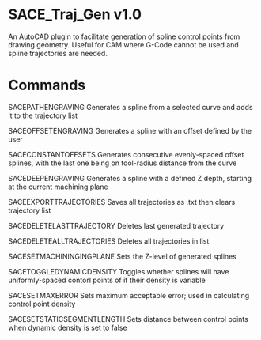 # SACE_Traj_Gen v1.0

An AutoCAD plugin to facilitate generation of spline control points from drawing geometry. Useful for CAM where G-Code cannot be used and spline trajectories are needed.

# Commands

SACEPATHENGRAVING
Generates a spline from a selected curve and adds it to the trajectory list

SACEOFFSETENGRAVING
Generates a spline with an offset defined by the user

SACECONSTANTOFFSETS
Generates consecutive evenly-spaced offset splines, with the last one being on tool-radius distance from the curve

SACEDEEPENGRAVING
Generates a spline with a defined Z depth, starting at the current machining plane

SACEEXPORTTRAJECTORIES
Saves all trajectories as .txt then clears trajectory list

SACEDELETELASTTRAJECTORY
Deletes last generated trajectory

SACEDELETEALLTRAJECTORIES
Deletes all trajectories in list

SACESETMACHININGINGPLANE
Sets the Z-level of generated splines

SACETOGGLEDYNAMICDENSITY
Toggles whether splines will have uniformly-spaced contorl points of if their density is variable

SACESETMAXERROR
Sets maximum acceptable error; used in calculating control point density

SACESETSTATICSEGMENTLENGTH
Sets distance between control points when dynamic density is set to false